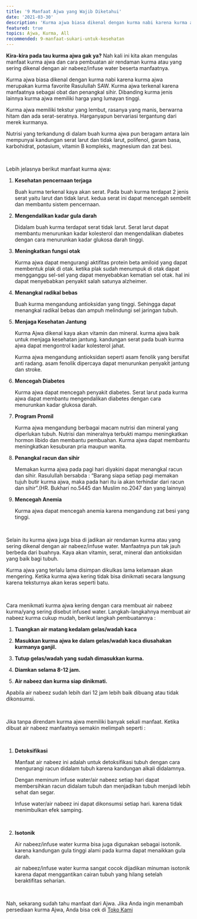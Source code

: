 ```yaml
---
title: '9 Manfaat Ajwa yang Wajib Diketahui'
date: '2021-03-30'
description: 'Kurma ajwa biasa dikenal dengan kurma nabi karena kurma ajwa merupakan kurma favorite Rasulullah SAW. Kurma ajwa terkenal karena manfaatnya sebagai obat dan penangkal sihir. Dibanding kurma jenis lainnya kurma ajwa memiliki harga yang lumayan tinggi.'
featured: true
topics: Ajwa, Kurma, All
recommended: 9-manfaat-sukari-untuk-kesehatan
---
```


**Kira-kira pada tau kurma ajwa gak ya?** Nah kali ini kita akan mengulas manfaat kurma ajwa dan cara pembuatan air rendaman kurma atau yang sering dikenal dengan air nabeez/infuse water beserta manfaatnya.

Kurma ajwa biasa dikenal dengan kurma nabi karena kurma ajwa merupakan kurma favorite Rasulullah SAW. Kurma ajwa terkenal karena manfaatnya sebagai obat dan penangkal sihir. Dibanding kurma jenis lainnya kurma ajwa memiliki harga yang lumayan tinggi.

Kurma ajwa memiliki tekstur yang lembut, rasanya yang manis, berwarna hitam dan ada serat-seratnya. Harganyapun bervariasi tergantung dari merek kurmanya.

Nutrisi yang terkandung di dalam buah kurma ajwa pun beragam antara lain mempunyai kandungan serat larut dan tidak larut, polifenol, garam basa, karbohidrat, potasium, vitamin B kompleks, magnesium dan zat besi.

<br/>

Lebih jelasnya berikut manfaat kurma ajwa:

1. **Kesehatan pencernaan terjaga**

   Buah kurma terkenal kaya akan serat. Pada buah kurma terdapat 2 jenis serat yaitu larut dan tidak larut. kedua serat ini dapat mencegah sembelit dan membantu sistem pencernaan.

2. **Mengendalikan kadar gula darah**

   Didalam buah kurma terdapat serat tidak larut. Serat larut dapat membantu menurunkan kadar kolesterol dan mengendalikan diabetes dengan cara menurunkan kadar glukosa darah tinggi.

3. **Meningkatkan fungsi otak**

   Kurma ajwa dapat mengurangi aktifitas protein beta amiloid yang dapat membentuk plak di otak. ketika plak sudah menumpuk di otak dapat mengganggu sel-sel yang dapat menyebabkan kematian sel otak. hal ini dapat menyebabkan penyakit salah satunya alzheimer.

4. **Menangkal radikal bebas**

   Buah kurma mengandung antioksidan yang tinggi. Sehingga dapat menangkal radikal bebas dan ampuh melindungi sel jaringan tubuh.

5. **Menjaga Kesehatan Jantung**

   Kurma Ajwa dikenal kaya akan vitamin dan mineral. kurma ajwa baik untuk menjaga kesehatan jantung. kandungan serat pada buah kurma ajwa dapat mengontrol kadar kolesterol jahat.

   Kurma ajwa mengandung antioksidan seperti asam fenolik yang bersifat anti radang.
   asam fenolik dipercaya dapat menurunkan penyakit jantung dan stroke.

6. **Mencegah Diabetes**

   Kurma ajwa dapat mencegah penyakit diabetes. Serat larut pada kurma ajwa dapat membantu mengendalikan diabetes dengan cara menurunkan kadar glukosa darah.

7. **Program Promil**

   Kurma ajwa mengandung berbagai macam nutrisi dan mineral yang diperlukan tubuh. Nutrisi dan mineralnya terbukti mampu meningkatkan hormon libido dan membantu pembuahan. Kurma ajwa dapat membantu meningkatkan kesuburan pria maupun wanita.

8. **Penangkal racun dan sihir**

   Memakan kurma ajwa pada pagi hari diyakini dapat menangkal racun dan sihir. Rasulullah bersabda : “Barang siapa setiap pagi memakan tujuh butir kurma ajwa, maka pada hari itu ia akan terhindar dari racun dan sihir”.(HR. Bukhari no.5445 dan Muslim no.2047 dan yang lainnya)

9. **Mencegah Anemia**

   Kurma ajwa dapat mencegah anemia karena mengandung zat besi yang tinggi.

<br/>

Selain itu kurma ajwa juga bisa di jadikan air rendaman kurma atau yang sering dikenal dengan air nabeez/infuse water. Manfaatnya pun tak jauh berbeda dari buahnya. Kaya akan vitamin, serat, mineral dan antioksidan yang baik bagi tubuh.

Kurma ajwa yang terlalu lama disimpan dikulkas lama kelamaan akan mengering. Ketika kurma ajwa kering tidak bisa dinikmati secara langsung karena teksturnya akan keras seperti batu.

<br/>

Cara menikmati kurma ajwa kering dengan cara membuat air nabeez kurma/yang sering disebut infused water. Langkah-langkahnya membuat air nabeez kurma cukup mudah, berikut langkah pembuatannya :

1. **Tuangkan air matang kedalam gelas/wadah kaca**

2. **Masukkan kurma ajwa ke dalam gelas/wadah kaca diusahakan kurmanya ganjil.**

3. **Tutup gelas/wadah yang sudah dimasukkan kurma.**

4. **Diamkan selama 8-12 jam.**

5. **Air nabeez dan kurma siap dinikmati.**

Apabila air nabeez sudah lebih dari 12 jam lebih baik dibuang atau tidak dikonsumsi.

<br/>

Jika tanpa direndam kurma ajwa memiliki banyak sekali manfaat. Ketika dibuat air nabeez manfaatnya semakin melimpah seperti :

<br/>

1. **Detoksifikasi**

   Manfaat air nabeez ini adalah untuk detoksifikasi tubuh dengan cara mengurangi racun didalam tubuh karena kandungan alkali didalamnya.

   Dengan meminum infuse water/air nabeez setiap hari dapat membersihkan racun didalam tubuh dan menjadikan tubuh menjadi lebih sehat dan segar.

   Infuse water/air nabeez ini dapat dikonsumsi setiap hari. karena tidak menimbulkan efek samping.

<br/>

2. **Isotonik**

   Air nabeez/infuse water kurma bisa juga digunakan sebagai isotonik. karena kandungan gula tinggi alami pada kurma dapat menaikkan gula darah.

   air nabeez/infuse water kurma sangat cocok dijadikan minuman isotonik karena dapat menggantikan cairan tubuh yang hilang setelah beraktifitas seharian.

<br/>

Nah, sekarang sudah tahu manfaat dari Ajwa. Jika Anda ingin menambah persediaan kurma Ajwa, Anda bisa cek di [Toko Kami](https://toko.sarikurma.id/)
